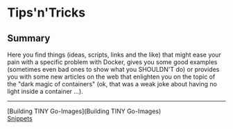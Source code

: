 # Tips'n'Tricks

## Summary
Here you find things (ideas, scripts, links and the like) that might ease your pain with a specific problem with Docker, 
gives you some good examples (sometimes even bad ones to show what you SHOULDN'T do)  or provides you with some 
new articles on the web that enlighten you on the topic of the "dark magic of containers" (ok, that was a 
weak joke about having no light inside a container ...).

---

[Building TINY Go-Images](Building TINY Go-Images)  
[Snippets](Snippets)  

